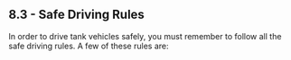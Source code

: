 ## 8.3 - Safe Driving Rules
In order to drive tank vehicles safely, you must remember to follow all the safe driving rules. A few of these rules are: